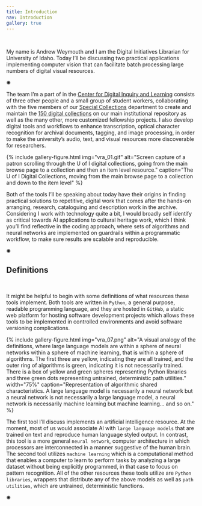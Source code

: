 ```yaml
---
title: Introduction
nav: Introduction
gallery: true
---
```


<br>

My name is Andrew Weymouth and I am the Digital Initiatives Librarian for University of Idaho. Today I’ll be discussing two practical applications implementing computer vision that can facilitate batch processing large numbers of digital visual resources. 

<div class="symbol-container">
    <p class="symbol">&#10042;</p>
</div>

The team I’m a part of in the [Center for Digital Inquiry and Learning](https://cdil.lib.uidaho.edu/) consists of three other people and a small group of student workers, collaborating with the five members of our [Special Collections](https://www.lib.uidaho.edu/special-collections/) department to create and maintain the [150 digital collections](https://www.lib.uidaho.edu/digital/) on our main institutional repository as well as the many other, more customized fellowship projects. I also develop digital tools and workflows to enhance transcription, optical character recognition for archival documents, tagging, and image processing, in order to make the university’s audio, text, and visual resources more discoverable for researchers.

{% include gallery-figure.html img="vra_01.gif" alt="Screen capture of a patron scrolling through the U of I digital collections, going from the main browse page to a collection and then an item level resource." caption="The U of I Digital Collections, moving from the main browse page to a collection and down to the item level" %}

Both of the tools I’ll be speaking about today have their origins in finding practical solutions to repetitive, digital work that comes after the hands-on arranging, research, cataloguing and description work in the archive. Considering I work with technology quite a bit, I would broadly self identify as critical towards AI applications to cultural heritage work, which I think you’ll find reflective in the coding approach, where sets of algorithms and neural networks are implemented on guardrails within a programmatic workflow, to make sure results are scalable and reproducible.

<div class="symbol-container">
    <p class="symbol">&#10042;</p>
</div>

## Definitions

<br>

It might be helpful to begin with some definitions of what resources these tools implement. Both tools are written in `Python`, a general purpose, readable programming language, and they are hosted in `GitHub`, a static web platform for hosting software development projects which allows these tools to be implemented in controlled environments and avoid software versioning complications.

{% include gallery-figure.html img="vra_07.png" alt="A visual analogy of the definitions, where large language models are within a sphere of neural networks within a sphere of machine learning, that is within a sphere of algorithms. The first three are yellow, indicating they are all trained, and the outer ring of algorithms is green, indicating it is not necessarily trained. There is a box of yellow and green spheres representing Python libraries and three green dots representing untrained, deterministic path utilities." width="75%" caption="Representation of algorithmic shared characteristics. A large language model is necessarily a neural network but a neural network is not necessarily a large language model, a neural network is necessarily machine learning but machine learning... and so on." %}

The first tool I’ll discuss implements an artificial intelligence resource. At the moment, most of us would associate AI with `large language models` that are trained on text and reproduce human language styled output. In contrast, this tool is a more general `neural network`, computer architecture in which processors are interconnected in a manner suggestive of the human brain. The second tool utilizes `machine learning` which is a computational method that enables a computer to learn to perform tasks by analyzing a large dataset without being explicitly programmed, in that case to focus on pattern recognition. All of the other resources these tools utilize are `Python libraries`, wrappers that distribute any of the above models as well as `path utilities`, which are untrained, deterministic functions.

<div class="symbol-container">
    <p class="symbol">&#10042;</p>
</div>

<br>